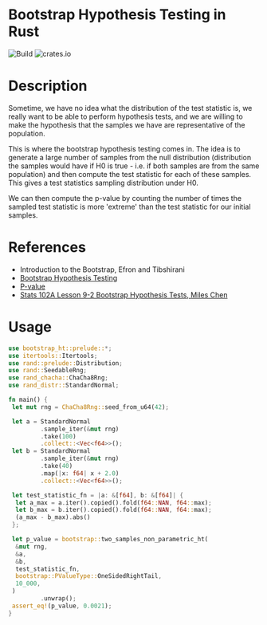 
# Bootstrap Hypothesis Testing in Rust


![Build](https://github.com/ssoudan/bootstrap-ht/actions/workflows/rust.yml/badge.svg)
![crates.io](https://img.shields.io/crates/v/bootstrap-ht.svg)

# Description

 Sometime, we have no idea what the distribution of the test statistic is, we
 really want to be able to perform hypothesis tests, and we are willing to make the
 hypothesis that the samples we have are representative of the population.

 This is where the bootstrap hypothesis testing comes in. The idea is to generate a
 large number of samples from the null distribution (distribution the samples would
 have if H0 is true - i.e. if both samples are from the same population) and then
 compute the test statistic for each of these samples. This gives a test statistics
 sampling distribution under H0.

 We can then compute the p-value by counting the number of times the sampled test
 statistic is more 'extreme' than the test statistic for our initial samples.

 # References
 - Introduction to the Bootstrap, Efron and Tibshirani 
 - [Bootstrap Hypothesis Testing](https://en.wikipedia.org/wiki/Bootstrapping_(statistics)#Bootstrap_hypothesis_testing)
 - [P-value](https://en.wikipedia.org/wiki/P-value)
 - [Stats 102A Lesson 9-2 Bootstrap Hypothesis Tests, Miles Chen](https://www.youtube.com/watch?v=s7do_F9LV-w)

# Usage 

```rust 
use bootstrap_ht::prelude::*;
use itertools::Itertools;
use rand::prelude::Distribution;
use rand::SeedableRng;
use rand_chacha::ChaCha8Rng;
use rand_distr::StandardNormal;

fn main() {
 let mut rng = ChaCha8Rng::seed_from_u64(42);

 let a = StandardNormal
         .sample_iter(&mut rng)
         .take(100)
         .collect::<Vec<f64>>();
 let b = StandardNormal
         .sample_iter(&mut rng)
         .take(40)
         .map(|x: f64| x + 2.0)
         .collect::<Vec<f64>>();

 let test_statistic_fn = |a: &[f64], b: &[f64]| {
  let a_max = a.iter().copied().fold(f64::NAN, f64::max);
  let b_max = b.iter().copied().fold(f64::NAN, f64::max);
  (a_max - b_max).abs()
 };

 let p_value = bootstrap::two_samples_non_parametric_ht(
  &mut rng,
  &a,
  &b,
  test_statistic_fn,
  bootstrap::PValueType::OneSidedRightTail,
  10_000,
 )
         .unwrap();
 assert_eq!(p_value, 0.0021);
}
```